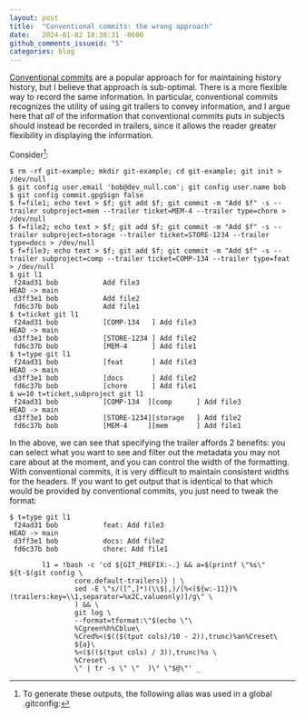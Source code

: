 ```yaml
---
layout: post
title:  "Conventional commits: the wrong approach"
date:   2024-01-02 18:38:31 -0600
github_comments_issueid: "5"
categories: blog
---
```


[Conventional commits](https://jekyllrb.com/docs/home) are a popular approach for
for maintaining history history, but I believe that approach is sub-optimal.
There is a more flexible way to record the same information.  In particular,
conventional commits recognizes the utility of using git trailers to convey
information, and I argue here that *all* of the information that conventional
commits puts in subjects should instead be recorded in trailers, since it
allows the reader greater flexibility in displaying the information.

Consider[^aliases]:

~~~~
$ rm -rf git-example; mkdir git-example; cd git-example; git init > /dev/null
$ git config user.email 'bob@dev_null.com'; git config user.name bob
$ git config commit.gpgSign false
$ f=file1; echo text > $f; git add $f; git commit -m "Add $f" -s --trailer subproject=mem --trailer ticket=MEM-4 --trailer type=chore > /dev/null
$ f=file2; echo text > $f; git add $f; git commit -m "Add $f" -s --trailer subproject=storage --trailer ticket=STORE-1234 --trailer type=docs > /dev/null
$ f=file3; echo text > $f; git add $f; git commit -m "Add $f" -s --trailer subproject=comp --trailer ticket=COMP-134 --trailer type=feat > /dev/null
$ git l1
 f24ad31 bob           Add file3                                            HEAD -> main
 d3ff3e1 bob           Add file2
 fd6c37b bob           Add file1
$ t=ticket git l1
 f24ad31 bob           [COMP-134   ] Add file3                                            HEAD -> main
 d3ff3e1 bob           [STORE-1234 ] Add file2
 fd6c37b bob           [MEM-4      ] Add file1
$ t=type git l1
 f24ad31 bob           [feat       ] Add file3                                            HEAD -> main
 d3ff3e1 bob           [docs       ] Add file2
 fd6c37b bob           [chore      ] Add file1
$ w=10 t=ticket,subproject git l1
 f24ad31 bob           [COMP-134  ][comp      ] Add file3                                            HEAD -> main
 d3ff3e1 bob           [STORE-1234][storage   ] Add file2
 fd6c37b bob           [MEM-4     ][mem       ] Add file1
~~~~

In the above, we can see that specifying the trailer affords 2 benefits:
you can select what you want to see and filter out the metadata you may
not care about at the moment, and you can control the width of the
formatting.  With conventional commits, it is very difficult to
maintain consistent widths for the headers.  If you want to get
output that is identical to that which would be provided by
conventional commits, you just need to tweak the format:

~~~~
$ t=type git l1
 f24ad31 bob           feat: Add file3                                            HEAD -> main
 d3ff3e1 bob           docs: Add file2
 fd6c37b bob           chore: Add file1
~~~~





[^aliases]: To generate these outputs, the following alias was used in a global .gitconfig:
~~~~
        l1 = !bash -c 'cd ${GIT_PREFIX:-.} && a=$(printf \"%s\" ${t-$(git config \
                core.default-trailers)} | \
                sed -E \"s/([^,]*)(\\$|,)/[%<(${w:-11})%(trailers:key=\\1,separator=%x2C,valueonly)]/g\" \
                ) && \
                git log \
                --format=tformat:\"$(echo \"\
                %Cgreen%h%Cblue\
                %Cred%<($(($(tput cols)/10 - 2)),trunc)%an%Creset\
                ${a}\
                %<($(($(tput cols) / 3)),trunc)%s \
                %Creset\
                \" | tr -s \" \"  )\" \"$@\"' _
~~~~
